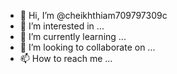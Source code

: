 - 👋 Hi, I’m @cheikhthiam709797309c
- 👀 I’m interested in ...
- 🌱 I’m currently learning ...
- 💞️ I’m looking to collaborate on ...
- 📫 How to reach me ...

<!---
cheikhthiam709797309c/cheikhthiam709797309c is a ✨ special ✨ repository because its `README.md` (this file) appears on your GitHub profile.
You can click the Preview link to take a look at your changes.
--->
